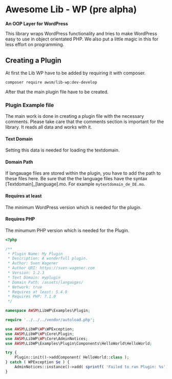 # Awesome Lib - WP (pre alpha)
**An OOP Layer for WordPress**

This library wraps WordPress functionality and tries to make WordPress easy to use in object orientated PHP. 
We also put a little magic in this for less effort on programming.

## Creating a Plugin

At first the Lib WP have to be added by requiring it with composer.

```composer require awsm/lib-wp:dev-develop```

After that the main plugin file have to be created.

### Plugin Example file

The main work is done in creating a plugin file with the necessary comments. Please take care that 
the comments section is important for the library. It reads all data and works with it. 

#### Text Domain
Setting this data is needed for loading the textdomain. 

#### Domain Path
If langauage files are stored within the plugin, you have to add the path to these files here.
Be sure that the the language files have the syntax \[Textdomain\]_\[language\].mo. For example
```mytextdomain_de_DE.mo```.

#### Requires at least
The minimum WordPress version which is needed for the plugin.

#### Requires PHP
The minumum PHP version which is needed for the Plugin.

```php
<?php

/**
 * Plugin Name: My Plugin
 * Description: A wonderfull plugin.
 * Author: Sven Wagener
 * Author URI: https://sven-wagener.com
 * Version: 1.2.3
 * Text Domain: myplugin
 * Domain Path: /assets/langauges/
 * Network: true
 * Requires at least: 5.4.0
 * Requires PHP: 7.1.0
 */

namespace AWSM\LibWP\Examples\Plugin;

require '../../../vendor/autoload.php';

use AWSM\LibWP\WP\WPException;
use AWSM\LibWP\WP\Core\Plugin;
use AWSM\LibWP\WP\Core\AdminNotices;
use AWSM\LibWP\Examples\Plugin\Components\HelloWorld\HelloWorld;

try {
    Plugin::init()->addComponent( HelloWorld::class );
} catch ( WPException $e ) {
    AdminNotices::instance()->add( sprintf( 'Failed to run Plugin: %s', $e->getMessage() ) );
}
```


